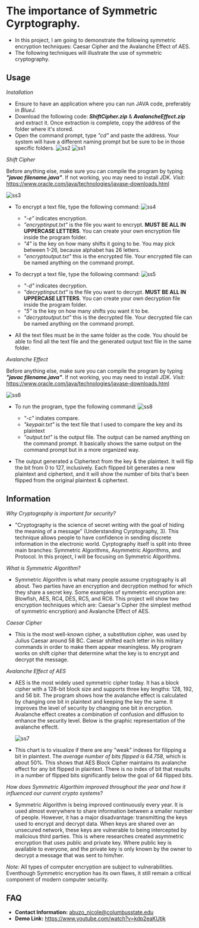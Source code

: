 # The importance of Symmetric Cyrptography.
* In this project, I am going to demonstrate the following symmetric encryption techniques: Caesar Cipher and the Avalanche Effect of AES. 
* The following techniques will illustrate the use of symmetric cryptography.

## Usage
*Installation*
* Ensure to have an application where you can run JAVA code, preferably in _BlueJ._
* Download the following code: **_ShiftCipher.zip_** & **_AvalancheEffect.zip_** and extract it. Once extraction is complete, copy the address of the folder where it's stored. 
* Open the command prompt, type _"cd"_ and paste the address. Your system will have a different naming prompt but be sure to be in those specific folders.
![ss2](https://user-images.githubusercontent.com/60201371/81632903-fe785100-93d0-11ea-877a-0923a0f80e13.PNG)
![ss1](https://user-images.githubusercontent.com/60201371/81632825-ce30b280-93d0-11ea-82e3-93aa6f5d1a75.PNG)



*Shift Cipher*

Before anything else, make sure you can compile the program by typing **_"javac filename.java"_**. If not working, you may need to install JDK. _Visit:_ https://www.oracle.com/java/technologies/javase-downloads.html

![ss3](https://user-images.githubusercontent.com/60201371/81634333-5ebcc200-93d4-11ea-9124-5c3ac9fe9536.PNG)

* To encrypt a text file, type the following command:
![ss4](https://user-images.githubusercontent.com/60201371/81634330-5e242b80-93d4-11ea-87be-1ca0b33771c3.PNG)
  - _"-e"_ indicates encryption.
  - _"encryptinput.txt"_ is the file you want to encrypt. **MUST BE ALL IN UPPERCASE LETTERS**. You can create your own encryption file inside the program folder.
  - _"4"_ is the key on how many shifts it going to be. You may pick between 1-26, because alphabet has 26 letters.
  - _"encryptoutput.txt"_ this is the encrypted file. Your encrypted file can be named anything on the command prompt.

* To decrypt a text file, type the following command:
![ss5](https://user-images.githubusercontent.com/60201371/81634332-5ebcc200-93d4-11ea-89e9-bf858b676da6.PNG)
  - _"-d"_ indicates decryption.
  - _"decryptinput.txt"_ is the file you want to decrypt. **MUST BE ALL IN UPPERCASE LETTERS**. You can create your own decryption file inside the program folder.
  - _"5"_ is the key on how many shifts you want it to be.
  - _"decryptoutput.txt"_ this is the decrypted file. Your decrypted file can be named anything on the command prompt.

* All the text files must be in the same folder as the code. You should be able to find all the text file and the generated output text file in the same folder. 


*Avalanche Effect*

Before anything else, make sure you can compile the program by typing **_"javac filename.java"_**. If not working, you may need to install JDK. _Visit:_ https://www.oracle.com/java/technologies/javase-downloads.html

![ss6](https://user-images.githubusercontent.com/60201371/81635309-8dd43300-93d6-11ea-827e-9a8677fb7154.PNG)

* To run the program, type the following command:
![ss8](https://user-images.githubusercontent.com/60201371/81725171-0e347b80-944b-11ea-9721-561b2f153691.PNG)
  - _"-c"_ indiates compare.
  - _"keypair.txt"_ is the text file that I used to compare the key and its plaintext
  - _"output.txt"_ is the output file. The output can be named anything on the command prompt. It basically shows the same output on the command prompt but in a more organized way.
  
* The output generated a Ciphertext from the key & the plaintext. It will flip the bit from 0 to 127, inclusively. Each flipped bit generates a new plaintext and ciphertext, and it will show the number of bits that's been flipped from the original plaintext & ciphertext.

## Information
*Why Cryptography is important for security?*
* "Cryptography is the science of secret writing with the goal of hiding the meaning of a message" (Understanding Cyrptography, 3). This technique allows people to have confidence in sending discrete information in the electronic world.
Cyrptography itself is split into three main branches: Symmetric Algorithms, Asymmetric Algorithms, and Protocol. In this project, I will be focusing on Symmetric Algorithms. 

*What is Symmetric Algorithm?*
* Symmetric Algorithm is what many people assume cryptography is all about. Two parties have an encryption and decryption method for which they share a secret key. Some examples of symmetric encryption are: Blowfish, AES, RC4, DES, RC5, and RC6. This project will show two encryption techniques which are: Caesar's Cipher (the simplest method of symmetric encryption) and Avalanche Effect of AES.

*Caesar Cipher*
* This is the most well-known cipher, a substitution cipher, was used by Julius Caesar around 58 BC. Caesar shifted each letter in his military commands in order to make them appear meaningless. My program works on shift cipher that determine what the key is to encrypt and decrypt the message.

*Avalanche Effect of AES*
* AES is the most widely used symmetric cipher today. It has a block cipher with a 128-bit block size and supports three key lengths: 128, 192, and 56 bit. The program shows how the avalanche effect is calculated by changing one bit in plaintext and keeping the key the same. It improves the level of security by changing one bit in encryption. Avalanche effect creates a combination of confusion and diffusion to enhance the security level. Below is the graphic representation of the avalanche effectt.

    ![ss7](https://user-images.githubusercontent.com/60201371/81724264-b1849100-9449-11ea-836a-d9e29bb942eb.PNG)
* This chart is to visualize if there are any "weak" indexes for filipping a bit in plaintext. The *average number of bits flipped is 64.758*, which is about 50%. This shows that AES Block Cipher maintains its avalanche effect for any bit flipped in plaintext. There is no index of bit that results in a number of flipped bits significantly below the goal of 64 flipped bits. 

*How does Symmetric Algorthim improved throughout the year and how it influenced our current crypto systems?*
* Symmetric Algorithm is being improved continuously every year. It is used almost everywhere to share information between a smaller number of people. However, it has a major disadvantage: transmitting the keys used to encrypt and decrypt data. When keys are shared over an unsecured network, these keys are vulnerable to being intercepted by malicious third parties. This is where researches created asymmetric encryption that uses public and private key. Where public key is available to everyone, and the private key is only known by the owner to decrypt a message that was sent to him/her. 

*Note:* All types of computer encryption are subject to vulnerabilities. Eventhough Symmetric encryption has its own flaws, it still remain a critical component of modern computer security. 


## FAQ
* **Contact Information:** abuzo_nicole@columbusstate.edu
* **Demo Link:** https://www.youtube.com/watch?v=kdp2eaKUtjk


